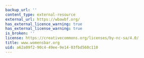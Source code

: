 ```yaml
---
backup_url: ''
content_type: external-resource
external_url: https://wbawbf.org/
has_external_licence_warning: true
has_external_license_warning: true
is_broken: ''
license: https://creativecommons.org/licenses/by-nc-sa/4.0/
title: www.womensbar.org
uid: a62a09f2-90c4-49ee-9e14-03fbd560c110
---
```


